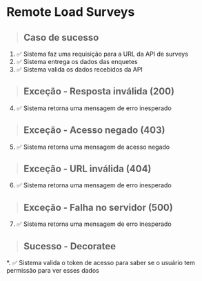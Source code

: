 # Remote Load Surveys

> ## Caso de sucesso
1. ✅ Sistema faz uma requisição para a URL da API de surveys
2. ✅ Sistema entrega os dados das enquetes
3. ✅ Sistema valida os dados recebidos da API

> ## Exceção - Resposta inválida (200)
4. ✅ Sistema retorna uma mensagem de erro inesperado

> ## Exceção - Acesso negado (403)
5. ✅ Sistema retorna uma mensagem de acesso negado

> ## Exceção - URL inválida (404)
6. ✅ Sistema retorna uma mensagem de erro inesperado

> ## Exceção - Falha no servidor (500)
7. ✅ Sistema retorna uma mensagem de erro inesperado

> ## Sucesso - Decoratee
*. ✅ Sistema valida o token de acesso para saber se o usuário tem permissão para ver esses dados